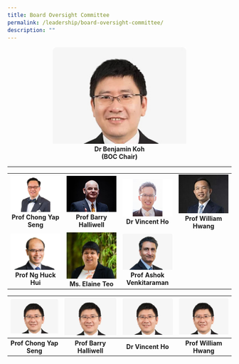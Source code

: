 ```yaml
---
title: Board Oversight Committee
permalink: /leadership/board-oversight-committee/
description: ""
---
```

<div align="center">
	<img style="width:300px" src="/images/Leaders/dr%20benjamin%20koh.jpg">
</div>

<div align="center">
	<b>Dr Benjamin Koh</b>
</div>

<div align="center">
	<b>(BOC Chair)</b>
</div>
	
	
---

<table>
	<tbody>
		<tr>
			<td width="25%">
				<img src="/images/Leaders/prof-chong-yap-seng.png">
				<div align="center"><b>Prof Chong Yap Seng</b></div>
			</td>
			<td width="25%">
				<img src="/images/Leaders/barry-halliwell__stcc.jpg">
				<div align="center"><b>Prof Barry Halliwell</b></div>
			</td>
			<td width="25%">
				<img src="/images/Leaders/dr%20vicent%20ho.jpeg">
				<div align="center"><b>Dr Vincent Ho</b></div>
			</td>
			<td width="25%">
				<img src="/images/Leaders/professor%20william%20hwang.jpg">
				<div align="center"><b>Prof William Hwang</b></div>
			</td>
		</tr>
		<tr> <!-- Row 2 -->
			<td width="25%">
				<img src="/images/Leaders/professor%20ng%20huck%20hui.jpg">
				<div align="center"><b>Prof Ng Huck Hui</b></div>
			</td>
			<td width="25%">
				<img src="/images/Leaders/ms%20elaine%20teo.jpg">
				<div align="center"><b>Ms. Elaine Teo</b></div>
			</td>
			<td width="25%">
				<img src="/images/Leaders/professor%20ashok%20venkitaraman.jpg">
				<div align="center"><b>Prof Ashok Venkitaraman</b></div>
			</td>
		</tr>		
	</tbody>
</table>

	
	
	
	
	
	
	
	
	
	

	
| ![](/images/Leaders/dr%20benjamin%20koh.jpg) | ![](/images/Leaders/dr%20benjamin%20koh.jpg) | ![](/images/Leaders/dr%20benjamin%20koh.jpg) | ![](/images/Leaders/dr%20benjamin%20koh.jpg) |
| :--------: | :--------: | :--------: | :--------: |
| **Prof Chong Yap Seng** | **Prof Barry Halliwell** | **Dr Vincent Ho** | **Prof William Hwang** |
